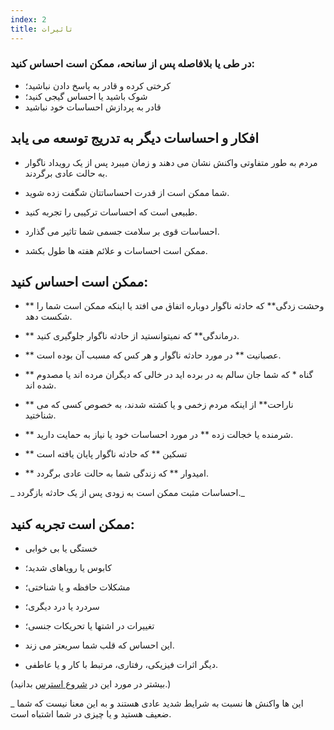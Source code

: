```yaml
---
index: 2
title: تاثیرات
---
```

### در طی یا بلافاصله پس از سانحه، ممکن است احساس کنید:

*   کرختی کرده و قادر به پاسخ دادن نباشید؛
*   شوک باشید یا احساس گیجی کنید؛
*   قادر به پردازش احساسات خود نباشید

## افکار و احساسات دیگر به تدریج توسعه می یابد

*   مردم به طور متفاوتی واکنش نشان می دهند و زمان میبرد پس از یک رویداد ناگوار به حالت عادی برگردند.

*   شما ممکن است از قدرت احساساتتان شگفت زده شوید.

*   طبیعی است که احساسات ترکیبی را تجربه کنید.

*   احساسات قوی بر سلامت جسمی شما تاثیر می گذارد.

*   ممکن است احساسات و علائم هفته ها طول بکشد.

## ممکن است احساس کنید:

*   ** وحشت زدگی** که حادثه ناگوار دوباره اتفاق می افتد یا اینکه ممکن است شما را شکست دهد.

*   ** درماندگی** که نمیتوانستید از حادثه ناگوار جلوگیری کنید.

*   ** عصبانیت ** در مورد حادثه ناگوار و هر کس که مسبب آن بوده است.

*   ** گناه * که شما جان سالم به در برده اید در خالی که دیگران مرده اند یا مصدوم شده اند.

*   ** ناراحت** از اینکه مردم زخمی و یا کشته شدند، به خصوص کسی که می شناختید.

*   ** شرمنده یا خجالت زده ** در مورد احساسات خود یا نیاز به حمایت دارید.

*   ** تسکین ** که حادثه ناگوار پایان یافته است

*   ** امیدوار ** که زندگی شما به حالت عادی برگردد.

_ احساسات مثبت ممکن است به زودی پس از یک حادثه بازگردد._

## ممکن است تجربه کنید:

*   خستگی یا بی خوابی

*   کابوس یا رویاهای شدید؛

*   مشکلات حافظه و یا شناختی؛

*   سردرد یا درد دیگری؛

*   تغییرات در اشتها یا تحریکات جنسی؛

*   این احساس که قلب شما سریعتر می زند.

*   دیگر اثرات فیزیکی، رفتاری، مرتبط با کار و یا عاطفی.

(بیشتر در مورد این در [شروع استرس](umbrella://stress/stress/beginner) بدانید.)

_ این ها واکنش ها نسبت به شرایط شدید عادی هستند و به این معنا نیست که شما ضعیف هستید و یا چیزی در شما اشتباه است.